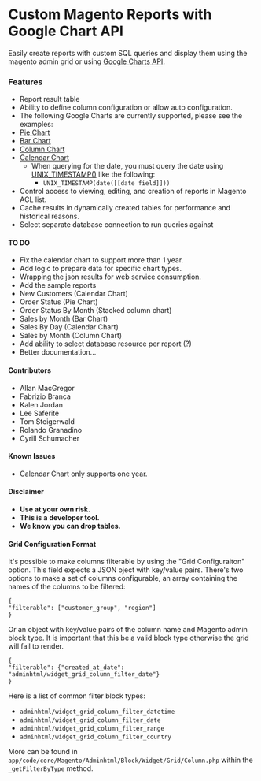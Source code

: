 # **Custom Magento Reports with Google Chart API**

Easily create reports with custom SQL queries and display them using the magento admin grid or using [Google Charts API][1].

### **Features**
- Report result table
 -  Ability to define column configuration or allow auto configuration.
- The following Google Charts are currently supported, please see the examples:
 - [Pie Chart][2]
 - [Bar Chart][3]
 - [Column Chart][4]
 - [Calendar Chart][5]
     - When querying for the date, you must query the date using [UNIX_TIMESTAMP()][6] like the following:
         - `UNIX_TIMESTAMP(date([[date field]]))`
- Control access to viewing, editing, and creation of reports in Magento ACL list.
- Cache results in dynamically created tables for performance and historical reasons.
- Select separate database connection to run queries against

#### **TO DO**
- Fix the calendar chart to support more than 1 year.
- Add logic to prepare data for specific chart types.
- Wrapping the json results for web service consumption.
- Add the sample reports
 - New Customers (Calendar Chart)
 - Order Status (Pie Chart)
 - Order Status By Month (Stacked column chart)
 - Sales by Month (Bar Chart)
 - Sales By Day (Calendar Chart)
 - Sales by Month (Column Chart)
- Add ability to select database resource per report (?)
- Better documentation...

#### **Contributors**
- Allan MacGregor
- Fabrizio Branca
- Kalen Jordan
- Lee Saferite
- Tom Steigerwald
- Rolando Granadino
- Cyrill Schumacher

#### **Known Issues**
- Calendar Chart only supports one year.

#### **Disclaimer**
 - **Use at your own risk.**
 - **This is a developer tool.**
 - **We know you can drop tables.**

#### **Grid Configuration Format**

It's possible to make columns filterable by using the "Grid Configuraiton" option. This field expects a JSON oject with key/value pairs.
There's two options to make a set of columns configurable, an array containing the names of the columns to be filtered:

```
{
"filterable": ["customer_group", "region"]
}
```
Or an object with key/value pairs of the column name and Magento admin block type. It is important that this be a valid block type otherwise the grid will fail to render.
```
{
"filterable": {"created_at_date": "adminhtml/widget_grid_column_filter_date"}
}
```
Here is a list of common filter block types:
* `adminhtml/widget_grid_column_filter_datetime`
* `adminhtml/widget_grid_column_filter_date`
* `adminhtml/widget_grid_column_filter_range`
* `adminhtml/widget_grid_column_filter_country`

More can be found in `app/code/core/Magento/Adminhtml/Block/Widget/Grid/Column.php` within the `_getFilterByType` method.

####

  [1]: https://developers.google.com/chart/
  [2]: https://developers.google.com/chart/interactive/docs/gallery/piechart
  [3]: https://developers.google.com/chart/interactive/docs/gallery/barchart
  [4]: https://developers.google.com/chart/interactive/docs/gallery/columnchart
  [5]: https://developers.google.com/chart/interactive/docs/gallery/calendar
  [6]: http://dev.mysql.com/doc/refman/5.1/en/date-and-time-functions.html#function_unix-timestamp
